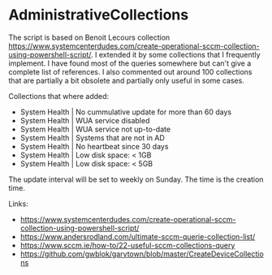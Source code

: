# AdministrativeCollections
The script is based on Benoit Lecours collection https://www.systemcenterdudes.com/create-operational-sccm-collection-using-powershell-script/. I extended it by some collections that I frequently implement. I have found most of the queries somewhere but can't give a complete list of references. I also commented out around 100 collections that are partially a bit obsolete and partially only useful in some cases.

Collections that where added:

- System Health | No cummulative update for more than 60 days
- System Health | WUA service disabled
- System Health | WUA service not up-to-date
- System Health | Systems that are not in AD
- System Health | No heartbeat since 30 days
- System Health | Low disk space: < 1GB
- System Health | Low disk space: < 5GB

The update interval will be set to weekly on Sunday. The time is the creation time.

Links:
- https://www.systemcenterdudes.com/create-operational-sccm-collection-using-powershell-script/
- https://www.andersrodland.com/ultimate-sccm-querie-collection-list/
- https://www.sccm.ie/how-to/22-useful-sccm-collections-query
- https://github.com/gwblok/garytown/blob/master/CreateDeviceCollections
